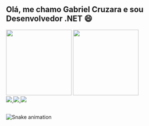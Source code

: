 ## Olá, me chamo Gabriel Cruzara e sou Desenvolvedor .NET :smile:

<div>  
  <img height="180em" src="https://github-readme-stats.vercel.app/api?username=gabrielcruzara&show_icons=true&theme=material-palenight&count_private=true"/>
  <img height="180em" src="https://github-readme-stats.vercel.app/api/top-langs/?username=gabrielcruzara&layout=compact&langs_count=8&theme=material-palenight"/>
</div>

<div>
  <a href="https://www.linkedin.com/in/gabriel-cruzara/" alt="Linkedin" target="_blank">
  <img src="https://img.shields.io/badge/LinkedIn-0077B5?style=for-the-badge&logo=linkedin&logoColor=white">
</a>

<a href="https://gitlab.com/cruzaragabriel" alt="GitLab" target="_blank">
  <img src="https://img.shields.io/badge/GitLab-330F63?style=for-the-badge&logo=gitlab&logoColor=white">
</a>

<a href="https://github.com/gabrielcruzara" alt="GitHub" target="_blank">
  <img src="https://img.shields.io/badge/GitHub-100000?style=for-the-badge&logo=github&logoColor=white">
</a>

##
  
 ![Snake animation](https://github.com/gabrielcruzara/gabrielcruzara/blob/output/github-contribution-grid-snake.svg)  
</div>



